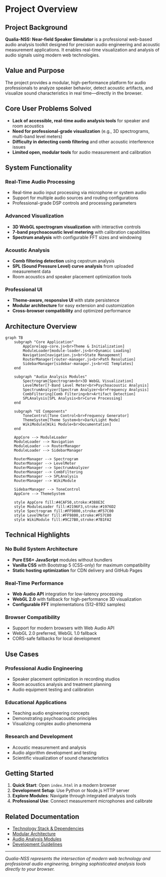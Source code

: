 # Project Overview

## Project Background

**Qualia-NSS: Near-field Speaker Simulator** is a professional web-based audio analysis toolkit designed for precision audio engineering and acoustic measurement applications. It enables real-time visualization and analysis of audio signals using modern web technologies.

## Value and Purpose

The project provides a modular, high-performance platform for audio professionals to analyze speaker behavior, detect acoustic artifacts, and visualize sound characteristics in real time—directly in the browser.

## Core User Problems Solved

- **Lack of accessible, real-time audio analysis tools** for speaker and room acoustics
- **Need for professional-grade visualization** (e.g., 3D spectrograms, multi-band level meters)
- **Difficulty in detecting comb filtering** and other acoustic interference issues
- **Limited open, modular tools** for audio measurement and calibration

## System Functionality

### Real-Time Audio Processing
- Real-time audio input processing via microphone or system audio
- Support for multiple audio sources and routing configurations
- Professional-grade DSP controls and processing parameters

### Advanced Visualization
- **3D WebGL spectrogram visualization** with interactive controls
- **7-band psychoacoustic level metering** with calibration capabilities
- **Spectrum analysis** with configurable FFT sizes and windowing

### Acoustic Analysis
- **Comb filtering detection** using cepstrum analysis
- **SPL (Sound Pressure Level) curve analysis** from uploaded measurement data
- Room acoustics and speaker placement optimization tools

### Professional UI
- **Theme-aware, responsive UI** with state persistence
- **Modular architecture** for easy extension and customization
- **Cross-browser compatibility** and optimized performance

## Architecture Overview

```mermaid
graph TB
    subgraph "Core Application"
        AppCore[app-core.js<br>Theme & Initialization]
        ModuleLoader[module-loader.js<br>Dynamic Loading]
        Navigation[navigation.js<br>State Management]
        RouterManager[router-manager.js<br>Path Resolution]
        SidebarManager[sidebar-manager.js<br>UI Templates]
    end
    
    subgraph "Audio Analysis Modules"
        Spectrogram[Spectrogram<br>3D WebGL Visualization]
        LevelMeter[7-Band Level Meter<br>Psychoacoustic Analysis]
        SpectrumAnalyzer[Spectrum Analyzer<br>Frequency Analysis]
        CombFiltering[Comb Filtering<br>Artifact Detection]
        SPLAnalysis[SPL Analysis<br>Curve Processing]
    end
    
    subgraph "UI Components"
        ToneControl[Tone Control<br>Frequency Generator]
        ThemeSystem[Theme System<br>Dark/Light Mode]
        WikiModule[Wiki Module<br>Documentation]
    end
    
    AppCore --> ModuleLoader
    ModuleLoader --> Navigation
    ModuleLoader --> RouterManager
    ModuleLoader --> SidebarManager
    
    RouterManager --> Spectrogram
    RouterManager --> LevelMeter
    RouterManager --> SpectrumAnalyzer
    RouterManager --> CombFiltering
    RouterManager --> SPLAnalysis
    RouterManager --> WikiModule
    
    SidebarManager --> ToneControl
    AppCore --> ThemeSystem
    
    style AppCore fill:#4CAF50,stroke:#388E3C
    style ModuleLoader fill:#2196F3,stroke:#1976D2
    style Spectrogram fill:#FF9800,stroke:#F57C00
    style LevelMeter fill:#FF9800,stroke:#F57C00
    style WikiModule fill:#9C27B0,stroke:#7B1FA2
```

## Technical Highlights

### No Build System Architecture
- **Pure ES6+ JavaScript** modules without bundlers
- **Vanilla CSS** with Bootstrap 5 (CSS-only) for maximum compatibility
- **Static hosting optimization** for CDN delivery and GitHub Pages

### Real-Time Performance
- **Web Audio API** integration for low-latency processing
- **WebGL 2.0** with fallback for high-performance 3D visualization
- **Configurable FFT** implementations (512–8192 samples)

### Browser Compatibility
- Support for modern browsers with Web Audio API
- WebGL 2.0 preferred, WebGL 1.0 fallback
- CORS-safe fallbacks for local development

## Use Cases

### Professional Audio Engineering
- Speaker placement optimization in recording studios
- Room acoustics analysis and treatment planning
- Audio equipment testing and calibration

### Educational Applications
- Teaching audio engineering concepts
- Demonstrating psychoacoustic principles
- Visualizing complex audio phenomena

### Research and Development
- Acoustic measurement and analysis
- Audio algorithm development and testing
- Scientific visualization of sound characteristics

## Getting Started

1. **Quick Start**: Open `index.html` in a modern browser
2. **Development Setup**: Use Python or Node.js HTTP server
3. **Explore Modules**: Navigate through integrated analysis tools
4. **Professional Use**: Connect measurement microphones and calibrate

## Related Documentation

- [Technology Stack & Dependencies](../technology-stack/dependencies.md)
- [Modular Architecture](../modular-architecture/javascript-modules.md)
- [Audio Analysis Modules](../audio-analysis-modules/spectrogram.md)
- [Development Guidelines](../development/guidelines.md)

---

*Qualia-NSS represents the intersection of modern web technology and professional audio engineering, bringing sophisticated analysis tools directly to your browser.*
